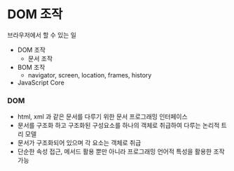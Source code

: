 # DOM 조작



브라우저에서 할 수 있는 일

- DOM 조작
  - 문서 조작
- BOM 조작
  - navigator, screen, location, frames, history
- JavaScript Core



### DOM

- html, xml 과 같은 문서를 다루기 위한 문서 프로그래밍 인터페이스
- 문서를 구조화 하고 구조화된 구성요소를 하나의 객체로 취급하여 다루는 논리적 트리 모델
- 문서가 구조화되어 있으며 각 요소는 객체로 취급
- 단순한 속성 접근, 메서드 활용 뿐만 아니라 프로그래밍 언어적 특성을 활용한 조작 가능

